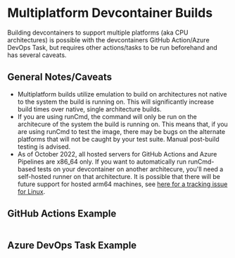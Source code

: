 # Multiplatform Devcontainer Builds

Building devcontainers to support multiple platforms (aka CPU architectures) is possible with the devcontainers GitHub Action/Azure DevOps Task, but requires other actions/tasks to be run beforehand and has several caveats.

## General Notes/Caveats

- Multiplatform builds utilize emulation to build on architectures not native to the system the build is running on. This will significantly increase build times over native, single architecture builds.
- If you are using runCmd, the command will only be run on the architecure of the system the build is running on. This means that, if you are using runCmd to test the image, there may be bugs on the alternate platforms that will not be caught by your test suite. Manual post-build testing is advised.
- As of October 2022, all hosted servers for GitHub Actions and Azure Pipelines are x86_64 only. If you want to automatically run runCmd-based tests on your devcontainer on another architecure, you'll need a self-hosted runner on that architecture. It is possible that there will be future support for hosted arm64 machines, see [here for a tracking issue for Linux](https://github.com/actions/runner-images/issues/5631).

## GitHub Actions Example

```

```

## Azure DevOps Task Example

```

```
